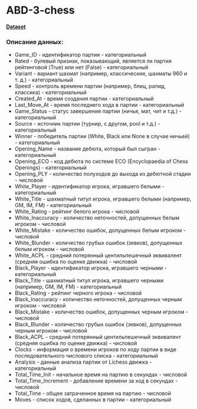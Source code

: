 # ABD-3-chess

[**Dataset**](https://drive.google.com/file/d/1Fo4swaHNL7XW4xQ72It7Hf7L2UmtmbCg/view?usp=drive_link)

### **Описание данных**:
- Game_ID - идентификатор партии - категориальный
- Rated - булевый признак, показывающий, является ли партия рейтинговой (True) или нет (False) - категориальный 
- Variant - вариант шахмат (например, классические, шахматы 960 и т. д.) - категориальный
- Speed - контроль времени партии (например, блиц, рапид, классика) - категориальный
- Created_At - время создания партии - категориальный
- Last_Move_At - время последнего хода в партии - категориальный
- Game_Status - статус завершения партии (ничья, мат, чит и т.д.) - категориальный
- Source - источник партии (турнир, с другом, pool и т.д.) - категориальный
- Winner - победитель партии (White, Black или None в случае ничьей) - категориальный
- Opening_Name - название дебюта, который был сыгран - категориальный
- Opening_ECO - код дебюта по системе ECO (Encyclopaedia of Chess Openings) - категориальный
- Opening_PLY - количество полуходов до выхода из дебютной стадии - числовой
- White_Player - идентификатор игрока, игравшего белыми - категориальный
- White_Title - шахматный титул игрока, игравшего белыми (например, GM, IM, FM) - категориальный
- White_Rating - рейтинг белого игрока - числовой
- White_Inaccuracy - количество неточностей, допущенных белым игроком - числовой
- White_Mistake - количество ошибок, допущенных белым игроком - числовой
- White_Blunder - количество грубых ошибок (зевков), допущенных белым игроком - числовой
- White_ACPL - средний потерянный центильпешечный эквивалент (средняя ошибка по оценке движка) - числовой
- Black_Player - идентификатор игрока, игравшего черными - категориальный
- Black_Title - шахматный титул игрока, игравшего черными (например, GM, IM, FM) - категориальный
- Black_Rating - рейтинг черного игрока - числовой
- Black_Inaccuracy - количество неточностей, допущенных черным игроком - числовой
- Black_Mistake - количество ошибок, допущенных черным игроком - числовой
- Black_Blunder - количество грубых ошибок (зевков), допущенных черным игроком - числовой
- Black_ACPL - средний потерянный центильпешечный эквивалент (средняя ошибка по оценке движка) - числовой
- Clocks - информация о времени игроков по ходу партии в виде последовательного числового списка - категориальный
- Analysis - данные анализа партии от Lichess движка - категориальный
- Total_Time_Init - начальное время на партию в секундах - числовой
- Total_Time_Increment - добавление времени за ход в секундах - числовой
- Total_Time - общее затраченное время на партию - числовой
- Moves - список ходов, сделанных в партии - категориальный